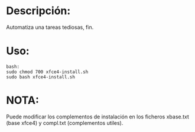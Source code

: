 # Descripción:
  
Automatiza una tareas tediosas, fin.


# Uso:

```
bash:
sudo chmod 700 xfce4-install.sh
sudo bash xfce4-install.sh
```


# NOTA:
  
Puede modificar los complementos de instalación en los ficheros xbase.txt (base xfce4) y compl.txt (complementos utiles).
